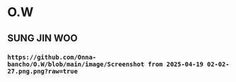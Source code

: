 # O.W
## SUNG JIN WOO
### `https://github.com/Onna-bancho/O.W/blob/main/image/Screenshot from 2025-04-19 02-02-27.png.png?raw=true`

